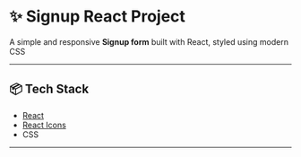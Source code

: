 # ✨ Signup React Project

A simple and responsive **Signup form** built with React, styled using modern CSS

---


## 📦 Tech Stack

- [React](https://reactjs.org/)
- [React Icons](https://react-icons.github.io/react-icons/)
- CSS 

---
